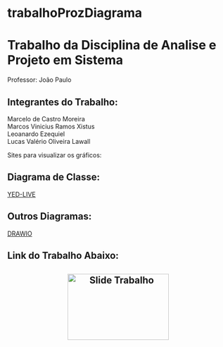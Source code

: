 # trabalhoProzDiagrama

<h1>Trabalho da Disciplina de Analise e Projeto em Sistema</h1>

Professor: João Paulo


<h2>Integrantes do Trabalho:</h2>

Marcelo de Castro Moreira<br>
Marcos Vinicius Ramos Xistus<br>
Leoanardo Ezequiel<br>
Lucas Valério Oliveira Lawall<br>

Sites para visualizar os gráficos:

<h2>Diagrama de Classe:</h2>
<a href="https://www.yworks.com/yed-live/" target="_blank">YED-LIVE</a><br>
<h2>Outros Diagramas:</h2>
<a href="https://app.diagrams.net/" target="_blank">DRAWIO</a>


<h2>Link do Trabalho Abaixo:<h2>

<div align="center">

  <a href="https://www.figma.com/deck/8JVLSRx9sW5AbMAmgy1OMh/Bem-Agendado?node-id=4-181&t=Ad8k7JGUwH26gGaT-1&scaling=min-zoom&content-scaling=fixed&page-id=0%3A1" target="_blank">
    <img src="https://th.bing.com/th/id/OIP.LkWZKkAwJnumGjsycV4uJwHaFj?rs=1&pid=ImgDetMain" alt="Slide Trabalho" height="150" width="230">
  </a>

</div>
